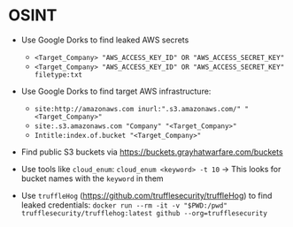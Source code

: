 # OSINT

* Use Google Dorks to find leaked AWS secrets
    - `<Target_Company> "AWS_ACCESS_KEY_ID" OR "AWS_ACCESS_SECRET_KEY"`
    - `<Target_Company> "AWS_ACCESS_KEY_ID" OR "AWS_ACCESS_SECRET_KEY" filetype:txt`

* Use Google Dorks to find target AWS infrastructure:
    - `site:http://amazonaws.com inurl:".s3.amazonaws.com/" "<Target_Company>"`
    - `site:.s3.amazonaws.com "Company" "<Target_Company>"`
    - `Intitle:index.of.bucket "<Target_Company>"`

* Find public S3 buckets via https://buckets.grayhatwarfare.com/buckets

* Use tools like `cloud_enum`: `cloud_enum <keyword> -t 10` -> This looks for bucket names with the `keyword` in them

* Use `truffleHog` (https://github.com/trufflesecurity/truffleHog) to find leaked credentials: `docker run --rm -it -v "$PWD:/pwd" trufflesecurity/trufflehog:latest github --org=trufflesecurity`